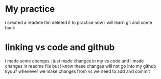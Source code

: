 # My practice
i created a readme thn deleted it to practice now i will learn git and come back

# linking vs code and github
i made some changes i just made changes in my vs code and i made changes in readme file but 
i know these changes will not go into my github kyuu?
whenever we make changes from vs we need to add and commit